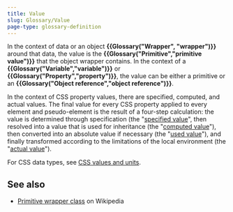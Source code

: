 ```yaml
---
title: Value
slug: Glossary/Value
page-type: glossary-definition
---
```




In the context of data or an object **{{Glossary("Wrapper", "wrapper")}}** around that data, the value is the **{{Glossary("Primitive","primitive value")}}** that the object wrapper contains. In the context of a **{{Glossary("Variable","variable")}}** or **{{Glossary("Property","property")}}**, the value can be either a primitive or an **{{Glossary("Object reference","object reference")}}**.

In the context of CSS property values, there are specified, computed, and actual values. The final value for every CSS property applied to every element and pseudo-element is the result of a four-step calculation: the value is determined through specification (the "[specified value](/Web/CSS/specified_value)", then resolved into a value that is used for inheritance (the "[computed value](/Web/CSS/computed_value)"), then converted into an absolute value if necessary (the "[used value](/Web/CSS/used_value)"), and finally transformed according to the limitations of the local environment (the "[actual value](/Web/CSS/actual_value)").

For CSS data types, see [CSS values and units](/Web/CSS/CSS_Values_and_Units).

## See also

- [Primitive wrapper class](https://en.wikipedia.org/wiki/Primitive_wrapper_class) on Wikipedia

